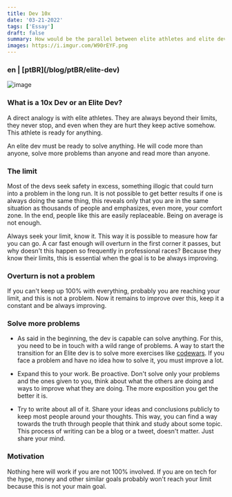 ```yaml
---
title: Dev 10x
date: '03-21-2022'
tags: ['Essay']
draft: false
summary: How would be the parallel between elite athletes and elite devs?
images: https://i.imgur.com/W90rEYF.png
---
```


<h3>en | [ptBR](/blog/ptBR/elite-dev)</h3>

![image](https://i.imgur.com/W90rEYF.png)

### What is a 10x Dev or an Elite Dev?

A direct analogy is with elite athletes. They are always beyond their limits, they never stop, and even when they are hurt they keep active somehow. This athlete is ready for anything.

An elite dev must be ready to solve anything. He will code more than anyone, solve more problems than anyone and read more than anyone.

### The limit

Most of the devs seek safety in excess, something illogic that could turn into a problem in the long run. It is not possible to get better results if one is always doing the same thing, this reveals only that you are in the same situation as thousands of people and emphasizes, even more, your comfort zone. In the end, people like this are easily replaceable. Being on average is not enough.

Always seek your limit, know it. This way it is possible to measure how far you can go. A car fast enough will overturn in the first corner it passes, but why doesn't this happen so frequently in professional races? Because they know their limits, this is essential when the goal is to be always improving.

### Overturn is not a problem

If you can't keep up 100% with everything, probably you are reaching your limit, and this is not a problem. Now it remains to improve over this, keep it a constant and be always improving.

### Solve more problems

- As said in the beginning, the dev is capable can solve anything. For this, you need to be in touch with a wild range of problems. A way to start the transition for an Elite dev is to solve more exercises like [codewars](https://www.codewars.com/). If you face a problem and have no idea how to solve it, you must improve a lot.

- Expand this to your work. Be proactive. Don't solve only your problems and the ones given to you, think about what the others are doing and ways to improve what they are doing. The more exposition you get the better it is.

- Try to write about all of it. Share your ideas and conclusions publicly to keep most people around your thoughts. This way, you can find a way towards the truth through people that think and study about some topic. This process of writing can be a blog or a tweet, doesn't matter. Just share your mind.

### Motivation

Nothing here will work if you are not 100% involved. If you are on tech for the hype, money and other similar goals probably won't reach your limit because this is not your main goal.
